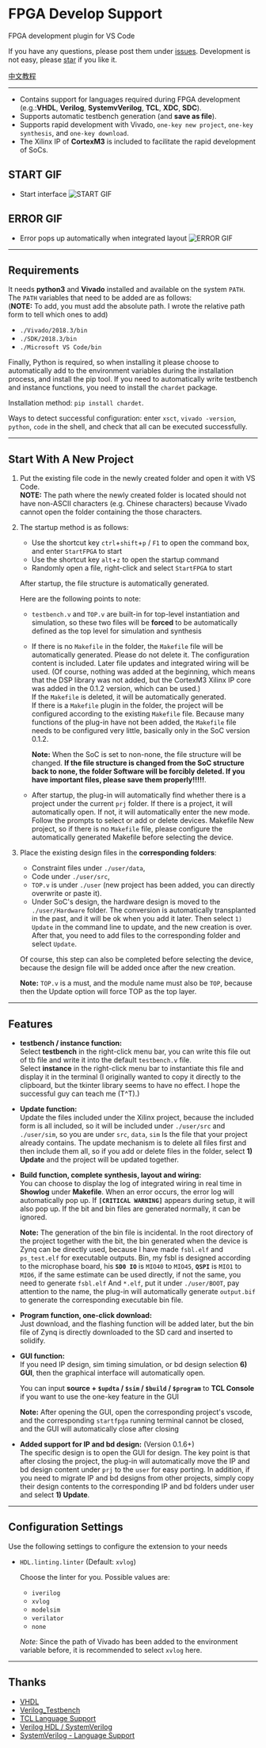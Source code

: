 <!--
 * #Author       : sterben(Duan)
 * #LastAuthor   : sterben(Duan)
 * #Date         : 2020-02-15 12:14:01
 * #lastTime     : 2020-02-15 22:24:38
 * #FilePath     : \README.md
 * #Description  : 
 -->

# FPGA Develop Support

FPGA development plugin for VS Code

If you have any questions, please post them under [issues](https://github.com/Bestduan/fpga_support_plug/issues).
Development is not easy, please [star](https://github.com/Bestduan/fpga_support_plug) if you like it.

[中文教程](https://bestduan.github.io/2020/03/03/FPGA-Develop-Support%E4%BD%BF%E7%94%A8%E6%95%99%E7%A8%8B/)

-----

* Contains support for languages ​​required during FPGA development (e.g.:**VHDL**, **Verilog**, **SystemvVerilog**, **TCL**, **XDC**, **SDC**).
* Supports automatic testbench generation (and **save as file**).
* Supports rapid development with Vivado, `one-key new project`, `one-key synthesis`, and `one-key download`.
* The Xilinx IP of **CortexM3** is included to facilitate the rapid development of SoCs.


## START GIF

* Start interface
![START GIF](https://ftp.bmp.ovh/imgs/2020/02/85216ff13beedcc6.gif)

## ERROR GIF

* Error pops up automatically when integrated layout
![ERROR GIF](https://ftp.bmp.ovh/imgs/2020/02/c31b45ac7ee3edb0.gif)

-----

## Requirements

It needs **python3** and **Vivado** installed and available on the system `PATH`.  The `PATH` variables that need to be added are as follows:\
(**NOTE:** To add, you must add the absolute path. I wrote the relative path form to tell which ones to add)

* `./Vivado/2018.3/bin`
* `./SDK/2018.3/bin`
* `./Microsoft VS Code/bin`

Finally, Python is required, so when installing it please choose to automatically add to the environment variables during the installation process, and install the pip tool. If you need to automatically write testbench and instance functions, you need to install the `chardet` package.

Installation method: `pip install chardet`.

Ways to detect successful configuration: enter `xsct`, `vivado -version`, `python`, `code` in the shell, and check that all can be executed successfully.

-----

## Start With A New Project

1. Put the existing file code in the newly created folder and open it with VS Code.\
   **NOTE:** The path where the newly created folder is located should not have non-ASCII characters (e.g. Chinese characters) because Vivado cannot open the folder containing the those characters.
2. The startup method is as follows:
    * Use the shortcut key `ctrl`+`shift`+`p` / `F1` to open the command box, and enter `StartFPGA` to start
    * Use the shortcut key `alt`+`z` to open the startup command
    * Randomly open a file, right-click and select `StartFPGA` to start

    After startup, the file structure is automatically generated.

    Here are the following points to note:

      * `testbench.v` and `TOP.v` are built-in for top-level instantiation and simulation, so these two files will be **forced** to be automatically defined as the top level for simulation and synthesis
      * If there is no `Makefile` in the folder, the `Makefile` file will be automatically generated. Please do not delete it. The configuration content is included. Later file updates and integrated wiring will be used. (Of course, nothing was added at the beginning, which means that the DSP library was not added, but the CortexM3 Xilinx IP core was added in the 0.1.2 version, which can be used.)\
        If the `Makefile` is deleted, it will be automatically generated.\
        If there is a `Makefile` plugin in the folder, the project will be configured according to the existing `Makefile` file. Because many functions of the plug-in have not been added, the `Makefile` file needs to be configured very little, basically only in the SoC version 0.1.2.

        **Note:** When the SoC is set to non-none, the file structure will be changed. **If the file structure is changed from the SoC structure back to none, the folder Software will be forcibly deleted. If you have important files, please save them properly!!!!!**.

      * After startup, the plug-in will automatically find whether there is a project under the current `prj` folder. If there is a project, it will automatically open. If not, it will automatically enter the new mode. Follow the prompts to select or add or delete devices. Makefile New project, so if there is no `Makefile` file, please configure the automatically generated Makefile before selecting the device.

3. Place the existing design files in the **corresponding folders**:
    * Constraint files under `./user/data`,
    * Code under `./user/src`,
    * `TOP.v` is under `./user` (new project has been added, you can directly overwrite or paste it).
    * Under SoC's design, the hardware design is moved to the `./user/Hardware` folder. The conversion is automatically transplanted in the past, and it will be ok when you add it later. Then select `1) Update` in the command line to update, and the new creation is over. After that, you need to add files to the corresponding folder and select `Update`.

    Of course, this step can also be completed before selecting the device, because the design file will be added once after the new creation.

    **Note:** `TOP.v` is a must, and the module name must also be `TOP`, because then the Update option will force TOP as the top layer.

-----

## Features

* **testbench / instance function:**\
  Select **testbench** in the right-click menu bar, you can write this file out of tb file and write it into the default `testbench.v` file.\
  Select **instance** in the right-click menu bar to instantiate this file and display it in the terminal (I originally wanted to copy it directly to the clipboard, but the tkinter library seems to have no effect. I hope the successful guy can teach me (T^T).)

* **Update function:**\
  Update the files included under the Xilinx project, because the included form is all included, so it will be included under `./user/src` and `./user/sim`, so you are under `src`, `data`, `sim` Is the file that your project already contains. The update mechanism is to delete all files first and then include them all, so if you add or delete files in the folder, select **1) Update** and the project will be updated together.

* **Build function, complete synthesis, layout and wiring:**\
  You can choose to display the log of integrated wiring in real time in **Showlog** under **Makefile**. When an error occurs, the error log will automatically pop up. If **`[CRITICAL WARNING]`** appears during setup, it will also pop up. If the bit and bin files are generated normally, it can be ignored.

  **Note:** The generation of the bin file is incidental. In the root directory of the project together with the bit, the bin generated when the device is Zynq can be directly used, because I have made `fsbl.elf` and `ps_test.elf` for executable outputs. Bin, my fsbl is designed according to the microphase board, his **`SD0 IO`** is `MIO40` to `MIO45`, **`QSPI`** is `MIO1` to `MIO6`, if the same estimate can be used directly, if not the same, you need to generate `fsbl.elf` And `*.elf`, put it under `./user/BOOT`, pay attention to the name, the plug-in will automatically generate `output.bif` to generate the corresponding executable bin file.

* **Program function, one-click download:**\
  Just download, and the flashing function will be added later, but the bin file of Zynq is directly downloaded to the SD card and inserted to solidify.

* **GUI function:**\
  If you need IP design, sim timing simulation, or bd design selection **6) GUI**, then the graphical interface will automatically open.

  You can input **source + `$updta` / `$sim` / `$build` / `$program`** to **TCL Console** if you want to use the one-key feature in the GUI 

  **Note:** After opening the GUI, open the corresponding project's vscode, and the corresponding `startfpga` running terminal cannot be closed, and the GUI will automatically close after closing

* **Added support for IP and bd design:** (Version 0.1.6+)\
  The specific design is to open the GUI for design. The key point is that after closing the project, the plug-in will automatically move the IP and bd design content under `prj` to the `user` for easy porting. In addition, if you need to migrate IP and bd designs from other projects, simply copy their design contents to the corresponding IP and bd folders under user and select **1) Update**.

-----

## Configuration Settings

Use the following settings to configure the extension to your needs

* `HDL.linting.linter` (Default: `xvlog`)

  Choose the linter for you. Possible values ​​are:

  * `iverilog`
  * `xvlog`
  * `modelsim`
  * `verilator`
  * `none`

  *Note:* Since the path of Vivado has been added to the environment variable before, it is recommended to select `xvlog` here.

-----

## Thanks

* [VHDL](https://github.com/puorc/awesome-vhdl)
* [Verilog_Testbench](https://github.com/truecrab/VSCode_Extension_Verilog)
* [TCL Language Support](https://github.com/go2sh/tcl-language-support)
* [Verilog HDL / SystemVerilog](https://github.com/mshr-h/vscode-verilog-hdl-support)
* [SystemVerilog - Language Support](https://github.com/eirikpre/VSCode-SystemVerilog)